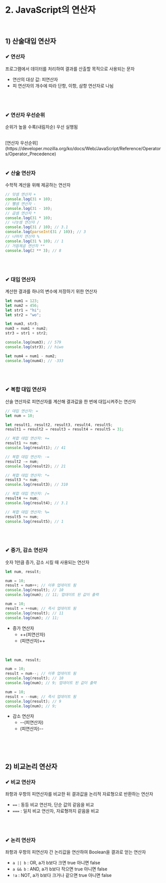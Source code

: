 <br>
<br>

# 2. JavaScript의 연산자
<br>

## 1) 산술대입 연산자
### ✔ 연산자
프로그램에서 데이터를 처리하여 결과를 산출할 목적으로 사용되는 문자

- 연산의 대상 값: 피연산자
- 피 연산자의 개수에 따라 단항, 이항, 삼항 연산자로 나뉨

<br>
<br>

### ✔ 연산자 우선순위
순위가 높을 수록(내림차순) 우선 실행됨

<br>
[연산자 우선순위](https://developer.mozilla.org/ko/docs/Web/JavaScript/Reference/Operators/Operator_Precedence)

<br>
<br>

### ✔ 산술 연산자
수학적 계산을 위해 제공하는 연산자

```js
// 덧셈 연산자 +
console.log(31 + 10);
// 뺄셈 연산자 -
console.log(31 - 10);
// 곱셈 연산자 *
console.log(31 * 10);
// 나눗셈 연산자 /
console.log(31 / 10); // 3.1
console.log(parseInt(31 / 10)); // 3
// 나머지 연산자 %
console.log(31 % 10); // 1
// 거듭제곱 연산자 **
console.log(2 ** 3); // 8
```

<br>
<br>

### ✔ 대입 연산자
계산한 결과를 하나의 변수에 저장하기 위한 연산자

```js
let num1 = 123;
let num2 = 456;
let str1 = "hi";
let str2 = "wo";

let num3, str3;
num3 = num1 + num2;
str3 = str1 + str2;

console.log(num3); // 579
console.log(str3); // hiwo

let num4 = num1 - num2;
console.log(num4); // -333
```

<br>
<br>

### ✔ 복합 대입 연산자
산술 연산자로 피연산자를 계산해 결과값을 한 번에 대입시켜주는 연산자

```js
// 대입 연산자: =
let num = 10;

let result1, result2, result3, result4, result5;
result1 = result2 = result3 = result4 = result5 = 31;

// 복합 대입 연산자: +=
result1 += num;
console.log(result1); // 41

// 복합 대입 연산자: -=
result2 -= num;
console.log(result2); // 21

// 복합 대입 연산자: *=
result3 *= num;
console.log(result3); // 310

// 복합 대입 연산자: /=
result4 += num;
console.log(result4); // 3.1

// 복합 대입 연산자: %=
result5 += num;
console.log(result5); // 1
```

<br>
<br>

### ✔ 증가, 감소 연산자
숫자 1만큼 증가, 감소 시킬 때 사용되는 연산자

  ```js
  let num, result;

  num = 10;
  result = num++; // 이후 업데이트 됨
  console.log(result); // 10
  console.log(num); // 11; 업데이트 된 값이 출력

  num = 10;
  result = ++num; // 즉시 업데이트 됨
  console.log(result); // 11
  console.log(num); // 11;
  ```
  
- 증가 연산자
  - ++(피연산자)
  - (피연산자)++ 

<br>
  
  ```js
  let num, result;

  num = 10;
  result = num--; // 이후 업데이트 됨
  console.log(result); // 10
  console.log(num); // 9; 업데이트 된 값이 출력

  num = 10;
  result = --num; // 즉시 업데이트 됨
  console.log(result); // 9
  console.log(num); // 9;
  ```
  
- 감소 연산자
  - --(피연산자)
  - (피연산자)-- 

<br>
<br>
<br>

## 2) 비교논리 연산자
### ✔ 비교 연산자
좌항과 우항의 피연산자를 비교한 뒤 결과값을 논리적 자료형으로 반환하는 연산자

- ```==``` : 동등 비교 연산자, 단순 값의 같음을 비교
- ```===``` : 일치 비교 연산자, 자료형까지 같음을 비교

<br>
<br>

### ✔ 논리 연산자
좌항과 우항의 피연산자 간 논리값을 연산하여 Boolean을 결과로 얻는 연산자

- ```a || b``` : OR, a가 b보다 크면 true 아니면 false
- ```a && b``` : AND, a가 b보다 작으면 true 아니면 false
- ```!a``` : NOT, a가 b보다 크거나 같으면 true 아니면 false
